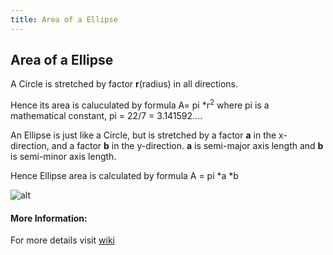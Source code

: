 ```yaml
---
title: Area of a Ellipse
---
```

## Area of a Ellipse

A Circle is stretched by factor **r**(radius) in all directions.

Hence its area is caluculated by formula A= pi *r<sup>2</sup> where pi is a mathematical constant, pi = 22/7 = 3.141592....

An Ellipse is just like a Circle, but is stretched by a factor **a** in the x-direction, and a factor **b** in the y-direction. 
**a** is semi-major axis length and **b** is semi-minor axis length.

Hence Ellipse area is calculated by formula A = pi *a *b

![alt](http://convertxy.com/media/images/ellipse.gif)

#### More Information:
For more details visit [wiki](https://en.wikipedia.org/wiki/Ellipse)
